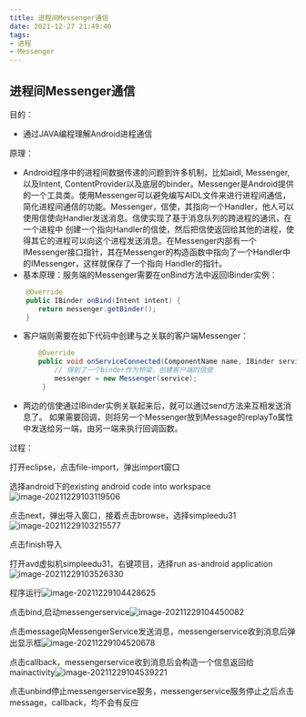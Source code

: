 ```yaml
---
title: 进程间Messenger通信
date: 2021-12-27 21:49:40
tags: 
- 进程 
- Messenger 
---
```

## 进程间Messenger通信

目的：

* 通过JAVA编程理解Android进程通信

原理：

* Android程序中的进程间数据传递的问题到许多机制，比如aidl, Messenger, 以及Intent, ContentProvider以及底层的binder。Messenger是Android提供的一个工具类。使用Messenger可以避免编写AIDL文件来进行进程间通信，简化进程间通信的功能。Messenger，信使，其指向一个Handler，他人可以使用信使向Handler发送消息。信使实现了基于消息队列的跨进程的通讯，在一个进程中 创建一个指向Handler的信使，然后把信使返回给其他的进程，使得其它的进程可以向这个进程发送消息。在Messenger内部有一个 IMessenger接口指针，其在Messenger的构造函数中指向了一个Handler中的IMessenger，这样就保存了一个指向 Handler的指针。
* 基本原理：服务端的Messenger需要在onBind方法中返回IBinder实例：

```java
    @Override
    public IBinder onBind(Intent intent) {
       return messenger.getBinder();
    }
```

* 客户端则需要在如下代码中创建与之关联的客户端Messenger：

```java
       @Override
       public void onServiceConnected(ComponentName name, IBinder service) {
           // 得到了一个binder作为桥梁，创建客户端的信使
           messenger = new Messenger(service);
        }
```

* 两边的信使通过IBinder实例关联起来后，就可以通过send方法来互相发送消息了。 如果需要回调，则将另一个Messenger放到Message的replayTo属性中发送给另一端，由另一端来执行回调函数。

过程：


打开eclipse，点击file-import，弹出import窗口

选择android下的existing android code into workspace![image-20211229103119506](http://121.5.125.62:88/image/%E8%BF%9B%E7%A8%8B%E9%97%B4Messenger%E9%80%9A%E4%BF%A1/image-20211229103119506.png)

点击next，弹出导入窗口，接着点击browse，选择simpleedu31![image-20211229103215577](http://121.5.125.62:88/image/%E8%BF%9B%E7%A8%8B%E9%97%B4Messenger%E9%80%9A%E4%BF%A1/image-20211229103215577.png)

点击finish导入

打开avd虚拟机simpleedu31，右键项目，选择run as-android application![image-20211229103526330](http://121.5.125.62:88/image/%E8%BF%9B%E7%A8%8B%E9%97%B4Messenger%E9%80%9A%E4%BF%A1/image-20211229103526330.png)

程序运行![image-20211229104428625](http://121.5.125.62:88/image/%E8%BF%9B%E7%A8%8B%E9%97%B4Messenger%E9%80%9A%E4%BF%A1/image-20211229104428625.png)

点击bind,启动messengerservice![image-20211229104450082](http://121.5.125.62:88/image/%E8%BF%9B%E7%A8%8B%E9%97%B4Messenger%E9%80%9A%E4%BF%A1/image-20211229104450082.png)

点击message向MessengerService发送消息，messengerservice收到消息后弹出显示框![image-20211229104520678](http://121.5.125.62:88/image/%E8%BF%9B%E7%A8%8B%E9%97%B4Messenger%E9%80%9A%E4%BF%A1/image-20211229104520678.png)

点击callback，messengerservice收到消息后会构造一个信息返回给mainactivity![image-20211229104539221](http://121.5.125.62:88/image/%E8%BF%9B%E7%A8%8B%E9%97%B4Messenger%E9%80%9A%E4%BF%A1/image-20211229104539221.png)

点击unbind停止messengerservice服务，messengerservice服务停止之后点击message，callback，均不会有反应

